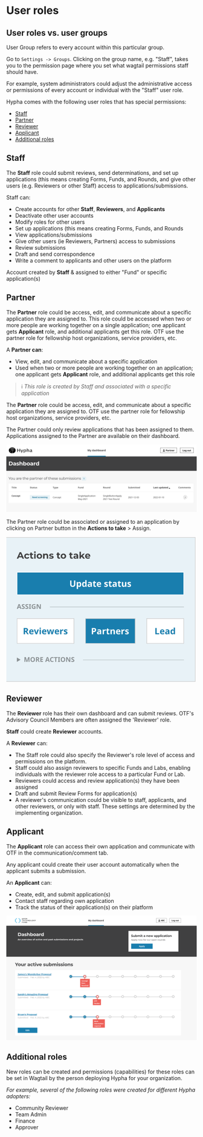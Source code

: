 # User roles

## User roles vs. user groups

User Group refers to every account within this particular group. 

Go to `Settings -> Groups`. Clicking on the group name, e.g. "Staff", takes you to the permission page where you set what wagtail permissions staff should have. 

For example, system administrators could adjust the administrative access or permissions of every account or individual with the "Staff" user role.


Hypha comes with the following user roles that has special permissions:

- [Staff](#staff)
- [Partner](#partner)
- [Reviewer](#reviewer)
- [Applicant](#applicant)
- [Additional roles](#additional-roles)

## Staff

The **Staff** role could submit reviews, send determinations, and set up applications (this means creating Forms, Funds, and Rounds, and give other users (e.g. Reviewers or other Staff) access to applications/submissions.

Staff can:

* Create accounts for other **Staff**, **Reviewers**, and **Applicants**
* Deactivate other user accounts
* Modify roles for other users
* Set up applications (this means creating Forms, Funds, and Rounds
* View applications/submissions
* Give other users (ie Reviewers, Partners) access to submissions
* Review submissions
* Draft and send correspondence
* Write a comment to applicants and other users on the platform

Account created by **Staff** & assigned to either "Fund" or specific application(s)

## Partner

The **Partner** role could be access, edit, and communicate about a specific application they are assigned to. This role could be accessed when two or more people are working together on a single application; one applicant gets **Applicant** role, and additional applicants get this role. OTF use the partner role for fellowship host organizations, service providers, etc.

A **Partner can**:

* View, edit, and communicate about a specific application
* Used when two or more people are working together on an application; one applicant gets **Applicant** role, and additional applicants get this role

> ℹ️ _This role is created by Staff and associated with a specific application_

The **Partner** role could be access, edit, and communicate about a specific application they are assigned to. OTF use the partner role for fellowship host organizations, service providers, etc.

The Partner could only review applications that has been assigned to them. Applications assigned to the Partner are available on their dashboard.

![](../assets/partner_dashboard_assign_submission.png)

The Partner role could be associated or assigned to an application by clicking on Partner button in the **Actions to take** > Assign.

![](../assets/submission_how-to-assign-partner.png)

## Reviewer

The **Reviewer** role has their own dashboard and can submit reviews. OTF's Advisory Council Members are often assigned the 'Reviewer' role.

**Staff** could create **Reviewer** accounts.

A **Reviewer** can:

* The Staff role could also specify the Reviewer's role level of access and permissions on the platform.
* Staff could also assign reviewers to specific Funds and Labs, enabling individuals with the reviewer role access to a particular Fund or Lab.
* Reviewers could access and review application(s) they have been assigned
* Draft and submit Review Forms for application(s)
* A reviewer's communication could be visible to staff, applicants, and other reviewers, or only with staff. These settings are determined by the implementing organization.


## Applicant

The **Applicant** role can access their own application and communicate with OTF in the communication/comment tab.

Any applicant could create their user account automatically when the applicant submits a submission.

An **Applicant** can:

* Create, edit, and submit application(s)
* Contact staff regarding own application
* Track the status of their application(s) on their platform

![](../assets/staff_applicant_dashboard.png)


## Additional roles

New roles can be created and permissions (capabilities) for these roles can be set in Wagtail by the person deploying Hypha for your organization.

_For example, several of the following roles were created for different Hypha adopters:_

* Community Reviewer
* Team Admin
* Finance
* Approver
